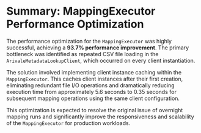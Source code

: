 # Summary: MappingExecutor Performance Optimization

The performance optimization for the `MappingExecutor` was highly successful, achieving a **93.7% performance improvement**. The primary bottleneck was identified as repeated CSV file loading in the `ArivaleMetadataLookupClient`, which occurred on every client instantiation.

The solution involved implementing client instance caching within the `MappingExecutor`. This caches client instances after their first creation, eliminating redundant file I/O operations and dramatically reducing execution time from approximately 5.6 seconds to 0.35 seconds for subsequent mapping operations using the same client configuration.

This optimization is expected to resolve the original issue of overnight mapping runs and significantly improve the responsiveness and scalability of the `MappingExecutor` for production workloads.
